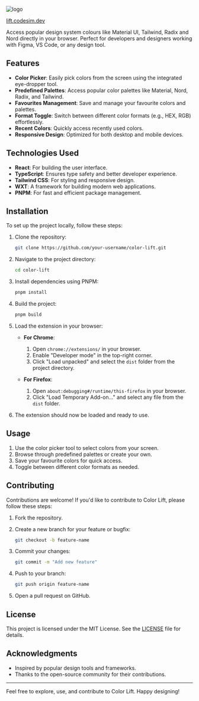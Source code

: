 ![logo](https://github.com/user-attachments/assets/9571c41a-920f-4476-b29c-1dc6a6466153)

[lift.codesim.dev](https://lift.codesim.dev/)

Access popular design system colours like Material UI, Tailwind, Radix and Nord directly in your browser. Perfect for developers and designers working with Figma, VS Code, or any design tool.

## Features

- **Color Picker**: Easily pick colors from the screen using the integrated eye-dropper tool.
- **Predefined Palettes**: Access popular color palettes like Material, Nord, Radix, and Tailwind.
- **Favourites Management**: Save and manage your favourite colors and palettes.
- **Format Toggle**: Switch between different color formats (e.g., HEX, RGB) effortlessly.
- **Recent Colors**: Quickly access recently used colors.
- **Responsive Design**: Optimized for both desktop and mobile devices.

## Technologies Used

- **React**: For building the user interface.
- **TypeScript**: Ensures type safety and better developer experience.
- **Tailwind CSS**: For styling and responsive design.
- **WXT**: A framework for building modern web applications.
- **PNPM**: For fast and efficient package management.

## Installation

To set up the project locally, follow these steps:

1. Clone the repository:

   ```bash
   git clone https://github.com/your-username/color-lift.git
   ```

2. Navigate to the project directory:

   ```bash
   cd color-lift
   ```

3. Install dependencies using PNPM:

   ```bash
   pnpm install
   ```

4. Build the project:

   ```bash
   pnpm build
   ```

5. Load the extension in your browser:

   - **For Chrome**:

     1. Open `chrome://extensions/` in your browser.
     2. Enable "Developer mode" in the top-right corner.
     3. Click "Load unpacked" and select the `dist` folder from the project directory.

   - **For Firefox**:
     1. Open `about:debugging#/runtime/this-firefox` in your browser.
     2. Click "Load Temporary Add-on..." and select any file from the `dist` folder.

6. The extension should now be loaded and ready to use.

## Usage

1. Use the color picker tool to select colors from your screen.
2. Browse through predefined palettes or create your own.
3. Save your favourite colors for quick access.
4. Toggle between different color formats as needed.

## Contributing

Contributions are welcome! If you'd like to contribute to Color Lift, please follow these steps:

1. Fork the repository.
2. Create a new branch for your feature or bugfix:

   ```bash
   git checkout -b feature-name
   ```

3. Commit your changes:

   ```bash
   git commit -m "Add new feature"
   ```

4. Push to your branch:

   ```bash
   git push origin feature-name
   ```

5. Open a pull request on GitHub.

## License

This project is licensed under the MIT License. See the [LICENSE](LICENSE) file for details.

## Acknowledgments

- Inspired by popular design tools and frameworks.
- Thanks to the open-source community for their contributions.

---

Feel free to explore, use, and contribute to Color Lift. Happy designing!

